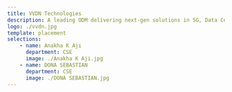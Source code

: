```yaml
---
title: VVDN Technologies
description: A leading ODM delivering next-gen solutions in 5G, Data Center, Networking and Wi-Fi.
logo: ./vvdn.jpg
template: placement
selections:
    - name: Anakha K Aji
      department: CSE
      image: ./Anakha K Aji.jpg
    - name: DONA SEBASTIAN
      department: CSE
      image: ./DONA SEBASTIAN.jpg
---
```

